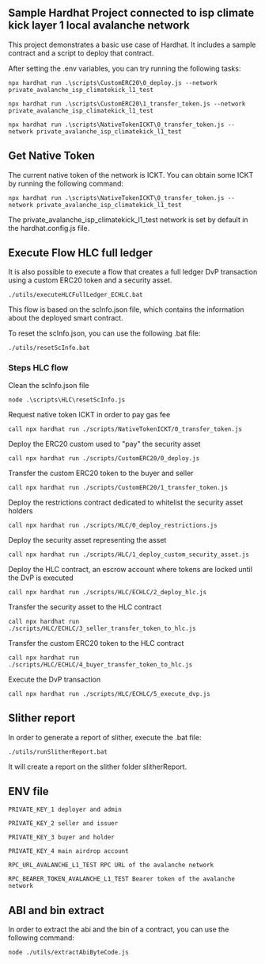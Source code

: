 ## Sample Hardhat Project connected to isp climate kick layer 1 local avalanche network

This project demonstrates a basic use case of Hardhat. It includes a sample contract and a script to deploy that contract.

After setting the .env variables, you can try running the following tasks:

```shell
npx hardhat run .\scripts\CustomERC20\0_deploy.js --network private_avalanche_isp_climatekick_l1_test

npx hardhat run .\scripts\CustomERC20\1_transfer_token.js --network private_avalanche_isp_climatekick_l1_test

npx hardhat run .\scripts\NativeTokenICKT\0_transfer_token.js --network private_avalanche_isp_climatekick_l1_test
```

## Get Native Token

The current native token of the network is ICKT. You can obtain some ICKT by running the following command:

```shell
npx hardhat run .\scripts\NativeTokenICKT\0_transfer_token.js --network private_avalanche_isp_climatekick_l1_test
```

The private_avalanche_isp_climatekick_l1_test network is set by default in the hardhat.config.js file.

## Execute Flow HLC full ledger

It is also possible to execute a flow that creates a full ledger DvP transaction using a custom ERC20 token and a security asset.

```shell
./utils/executeHLCFullLedger_ECHLC.bat
```

This flow is based on the scInfo.json file, which contains the information about the deployed smart contract.

To reset the scInfo.json, you can use the following .bat file:

```shell
./utils/resetScInfo.bat
```

### Steps HLC flow

Clean the scInfo.json file

```shell
node .\scripts\HLC\resetScInfo.js
```

Request native token ICKT in order to pay gas fee

```shell
call npx hardhat run ./scripts/NativeTokenICKT/0_transfer_token.js
```

Deploy the ERC20 custom used to "pay" the security asset

```shell
call npx hardhat run ./scripts/CustomERC20/0_deploy.js
```

Transfer the custom ERC20 token to the buyer and seller

```shell
call npx hardhat run ./scripts/CustomERC20/1_transfer_token.js
```

Deploy the restrictions contract dedicated to whitelist the security asset holders

```shell
call npx hardhat run ./scripts/HLC/0_deploy_restrictions.js
```

Deploy the security asset representing the asset

```shell
call npx hardhat run ./scripts/HLC/1_deploy_custom_security_asset.js
```

Deploy the HLC contract, an escrow account where tokens are locked until the DvP is executed

```shell
call npx hardhat run ./scripts/HLC/ECHLC/2_deploy_hlc.js
```

Transfer the security asset to the HLC contract

```shell
call npx hardhat run ./scripts/HLC/ECHLC/3_seller_transfer_token_to_hlc.js
```

Transfer the custom ERC20 token to the HLC contract

```shell
call npx hardhat run ./scripts/HLC/ECHLC/4_buyer_transfer_token_to_hlc.js
```

Execute the DvP transaction

```shell
call npx hardhat run ./scripts/HLC/ECHLC/5_execute_dvp.js
```

## Slither report

In order to generate a report of slither, execute the .bat file:

```shell
./utils/runSlitherReport.bat
```

It will create a report on the slither folder slitherReport.

## ENV file

```shell
PRIVATE_KEY_1 deployer and admin
```

```shell
PRIVATE_KEY_2 seller and issuer
```

```shell
PRIVATE_KEY_3 buyer and holder
```

```shell
PRIVATE_KEY_4 main airdrop account
```

```shell
RPC_URL_AVALANCHE_L1_TEST RPC URL of the avalanche network
```

```shell
RPC_BEARER_TOKEN_AVALANCHE_L1_TEST Bearer token of the avalanche network
```

## ABI and bin extract

In order to extract the abi and the bin of a contract, you can use the following command:

```shell
node ./utils/extractAbiByteCode.js
```

